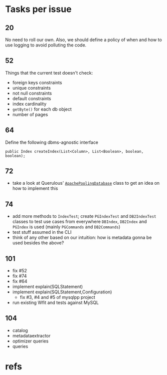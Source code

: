 # Tasks per issue

## 20

No need to roll our own. Also, we should define a policy of when and how to use logging to avoid polluting the code.

## 52

Things that the current test doesn't check:

 *  foreign keys constraints
 *  unique constraints
 *  not null constraints
 *  default constraints
 *  index cardinality
 *  `getByte()` for each db object
 *  number of pages

## 64

Define the following dbms-agnostic interface

```
public Index createIndex(List<Column>, List<Boolean>, boolean, boolean);
```

## 72

 *  take a look at Querulous' [`ApachePoolingDatabase`][querulous_dbcp] class to get an idea on how to implement this

## 74

 *  add more methods to `IndexTest`; create `PGIndexTest` and `DB2IndexTest` classes to test use cases from everywhere 
    `DBIndex`, `DB2Index` and `PGIndex` is used (mainly `PGCommands` and `DB2Commands`)
 *  test stuff assumed in the CLI
 *  think of any other based on our intuition: how is metadata gonna be used besides the above?

## 101

 *  fix #52
 *  fix #74
 *  fix #64
 *  implement explain(SQLStatement)
 *  implement explain(SQLStatement,Configuration)
    *  fix #3, #4 and #5 of mysqlpp project
 *  run existing Wfit and tests against MySQL

## 104
 * catalog
 * metadataextractor
 * optimizer queries
 * queries


# refs

[querulous_dbcp]: https://github.com/twitter/querulous/blob/master/src/main/scala/com/twitter/querulous/database/ApachePoolingDatabase.scala
